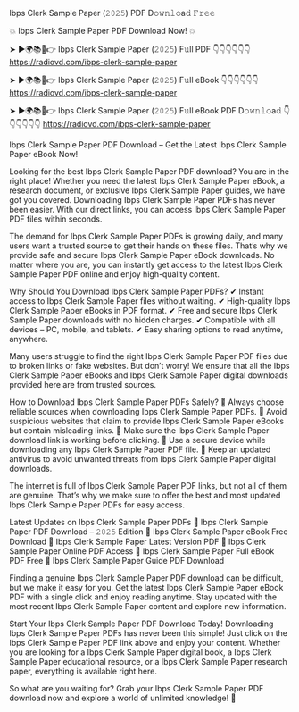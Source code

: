 Ibps Clerk Sample Paper (𝟸𝟶𝟸𝟻) PDF D𝚘𝚠𝚗𝚕𝚘a𝚍 𝙵𝚛𝚎𝚎

💥 Ibps Clerk Sample Paper PDF Download Now! 💥

➤ ►🌍📚📱👉 Ibps Clerk Sample Paper (𝟸𝟶𝟸𝟻) F𝚞ll PDF 👇👇👇👇👇👇
https://radiovd.com/ibps-clerk-sample-paper

➤ ►🌍📚📱👉 Ibps Clerk Sample Paper (𝟸𝟶𝟸𝟻) F𝚞ll eBook 👇👇👇👇👇👇
https://radiovd.com/ibps-clerk-sample-paper

➤ ►🌍📚📱👉 Ibps Clerk Sample Paper (𝟸𝟶𝟸𝟻) F𝚞ll eBook PDF D𝚘𝚠𝚗𝚕𝚘a𝚍 👇👇👇👇👇👇
https://radiovd.com/ibps-clerk-sample-paper

Ibps Clerk Sample Paper PDF Download – Get the Latest Ibps Clerk Sample Paper eBook Now!

Looking for the best Ibps Clerk Sample Paper PDF download? You are in the right place! Whether you need the latest Ibps Clerk Sample Paper eBook, a research document, or exclusive Ibps Clerk Sample Paper guides, we have got you covered. Downloading Ibps Clerk Sample Paper PDFs has never been easier. With our direct links, you can access Ibps Clerk Sample Paper PDF files within seconds.

The demand for Ibps Clerk Sample Paper PDFs is growing daily, and many users want a trusted source to get their hands on these files. That’s why we provide safe and secure Ibps Clerk Sample Paper eBook downloads. No matter where you are, you can instantly get access to the latest Ibps Clerk Sample Paper PDF online and enjoy high-quality content.

Why Should You Download Ibps Clerk Sample Paper PDFs?
✔ Instant access to Ibps Clerk Sample Paper files without waiting.
✔ High-quality Ibps Clerk Sample Paper eBooks in PDF format.
✔ Free and secure Ibps Clerk Sample Paper downloads with no hidden charges.
✔ Compatible with all devices – PC, mobile, and tablets.
✔ Easy sharing options to read anytime, anywhere.

Many users struggle to find the right Ibps Clerk Sample Paper PDF files due to broken links or fake websites. But don’t worry! We ensure that all the Ibps Clerk Sample Paper eBooks and Ibps Clerk Sample Paper digital downloads provided here are from trusted sources.

How to Download Ibps Clerk Sample Paper PDFs Safely?
📌 Always choose reliable sources when downloading Ibps Clerk Sample Paper PDFs.
📌 Avoid suspicious websites that claim to provide Ibps Clerk Sample Paper eBooks but contain misleading links.
📌 Make sure the Ibps Clerk Sample Paper download link is working before clicking.
📌 Use a secure device while downloading any Ibps Clerk Sample Paper PDF file.
📌 Keep an updated antivirus to avoid unwanted threats from Ibps Clerk Sample Paper digital downloads.

The internet is full of Ibps Clerk Sample Paper PDF links, but not all of them are genuine. That’s why we make sure to offer the best and most updated Ibps Clerk Sample Paper PDFs for easy access.

Latest Updates on Ibps Clerk Sample Paper PDFs
🔹 Ibps Clerk Sample Paper PDF Download – 𝟸𝟶𝟸𝟻 Edition
🔹 Ibps Clerk Sample Paper eBook Free Download
🔹 Ibps Clerk Sample Paper Latest Version PDF
🔹 Ibps Clerk Sample Paper Online PDF Access
🔹 Ibps Clerk Sample Paper Full eBook PDF Free
🔹 Ibps Clerk Sample Paper Guide PDF Download

Finding a genuine Ibps Clerk Sample Paper PDF download can be difficult, but we make it easy for you. Get the latest Ibps Clerk Sample Paper eBook PDF with a single click and enjoy reading anytime. Stay updated with the most recent Ibps Clerk Sample Paper content and explore new information.

Start Your Ibps Clerk Sample Paper PDF Download Today!
Downloading Ibps Clerk Sample Paper PDFs has never been this simple! Just click on the Ibps Clerk Sample Paper PDF link above and enjoy your content. Whether you are looking for a Ibps Clerk Sample Paper digital book, a Ibps Clerk Sample Paper educational resource, or a Ibps Clerk Sample Paper research paper, everything is available right here.

So what are you waiting for? Grab your Ibps Clerk Sample Paper PDF download now and explore a world of unlimited knowledge! 🚀